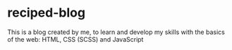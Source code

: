 # reciped-blog
This is a blog created by me, to learn and develop my skills with the basics of the web: HTML, CSS (SCSS) and JavaScript
